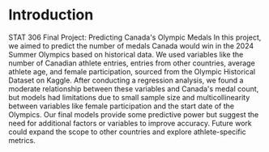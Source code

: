 # Introduction

STAT 306 Final Project: Predicting Canada's Olympic Medals
In this project, we aimed to predict the number of medals Canada would win in the 2024 Summer Olympics based on historical data. We used variables like the number of Canadian athlete entries, entries from other countries, average athlete age, and female participation, sourced from the Olympic Historical Dataset on Kaggle. After conducting a regression analysis, we found a moderate relationship between these variables and Canada's medal count, but models had limitations due to small sample size and multicollinearity between variables like female participation and the start date of the Olympics. Our final models provide some predictive power but suggest the need for additional factors or variables to improve accuracy. Future work could expand the scope to other countries and explore athlete-specific metrics.
